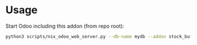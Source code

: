 # Usage

Start Odoo including this addon (from repo root):

```bash
python3 scripts/nix_odoo_web_server.py --db-name mydb --addon stock_buffer_route
```
